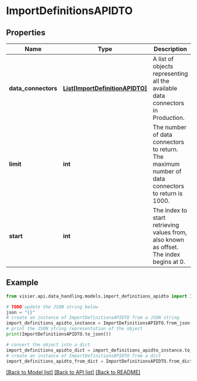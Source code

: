 # ImportDefinitionsAPIDTO


## Properties

Name | Type | Description | Notes
------------ | ------------- | ------------- | -------------
**data_connectors** | [**List[ImportDefinitionAPIDTO]**](ImportDefinitionAPIDTO.md) | A list of objects representing all the available data connectors in Production. | [optional] 
**limit** | **int** | The number of data connectors to return. The maximum number of data connectors to return is 1000. | [optional] 
**start** | **int** | The index to start retrieving values from, also known as offset. The index begins at 0. | [optional] 

## Example

```python
from visier.api.data_handling.models.import_definitions_apidto import ImportDefinitionsAPIDTO

# TODO update the JSON string below
json = "{}"
# create an instance of ImportDefinitionsAPIDTO from a JSON string
import_definitions_apidto_instance = ImportDefinitionsAPIDTO.from_json(json)
# print the JSON string representation of the object
print(ImportDefinitionsAPIDTO.to_json())

# convert the object into a dict
import_definitions_apidto_dict = import_definitions_apidto_instance.to_dict()
# create an instance of ImportDefinitionsAPIDTO from a dict
import_definitions_apidto_from_dict = ImportDefinitionsAPIDTO.from_dict(import_definitions_apidto_dict)
```
[[Back to Model list]](../README.md#documentation-for-models) [[Back to API list]](../README.md#documentation-for-api-endpoints) [[Back to README]](../README.md)


